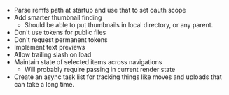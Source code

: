 * Parse remfs path at startup and use that to set oauth scope
* Add smarter thumbnail finding
  * Should be able to put thumbnails in local directory, or any parent.
* Don't use tokens for public files
* Don't request permanent tokens
* Implement text previews
* Allow trailing slash on load
* Maintain state of selected items across navigations
  * Will probably require passing in current render state
* Create an async task list for tracking things like moves and uploads that
  can take a long time.

